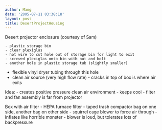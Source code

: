 ```yaml
---
author: Mang
date: '2005-07-11 03:38:18'
layout: post
title: DesertProjectHousing
---
```


Desert projector enclosure (courtesy of Sam)

    - plastic storage bin
    - clear plexiglas
    - hot wire to cut hole out of storage bin for light to exit
    - screwed plexiglas onto bin with nut and bolt
    - another hole in plastic storage tub (slightly smaller)
   - flexible vinyl dryer tubing through this hole
   - clean air source (very high flow rate)
    - cracks in top of box is where air exits

Idea:
    - creates positive pressure clean air environment
    - keeps cool
    - filter and fan assembly is far from projector


Box with air filter
    - HEPA furnace filter
    - taped trash compactor bag on one side, another bag on other side
    - squirrel cage blower to force air through
    - inflates like horrible monster
    - blower is loud, but tolerates lots of backpressure
